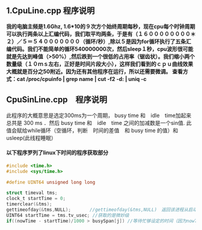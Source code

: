 ## 1.CpuLine.cpp 程序说明

**我的电脑主频是1.6Ghz, 1.6*10的９次方个始终周期每秒，现在cpu每个时钟周期可以执行两条以上汇编代码，我们取平均两条，于是有（１６００００００００＊２）／５＝５４０００００００（循环/秒）,除以５是因为for循环执行了五条汇编代码。我们不能简单的循环540000000次，然后sleep１秒，cpu波形很可能就是先达到峰值（>50%）,然后跌到一个很低的占用率（锯齿状）。我们缩小两个数量级（１０ｍｓ左右，正好是时间片段大小），这样我们看到的ｃｐｕ曲线效果大概就是百分之50附近。因为还有其他程序在运行，所以还需要微调。
 查看方式：cat /proc/cpuinfo | grep name | cut -f2 -d: | uniq -c**
 
## CpuSinLine.cpp　程序说明
 此程序的大概意思是选定300ms为一个周期， busy time 和　idle　time加起来总共是 300 ms ．然后 busy time 和　idle　time 之间的加减数是一个sin值. 此值会赋给while循环（空循环，判断　时间的差值　和 busy time 的值）和　usleep(此线程睡眠）
 
#### 以下程序罗列了linux下时间的程序获取部分
```C
#include <time.h>  
#include <sys/time.h>  

#define UINT64 unsigned long long  

struct timeval tms;  
clock_t startTime = 0;  
timerclear(&tms);  
gettimeofday(&tms,NULL);  　　　//gettimeofday(&tms,NULL)　返回该进程从启动到现在经历的毫秒数 
UINT64 startTime = tms.tv_usec; //获取的是微妙级
if((nowTime - startTime)/1000 > busySpan[j]) //等待忙够设定的时间（因为nowTime，startTime是微妙，所以要除以1000, 至少要循环 busySpan[j]ms 时间）
```
 
 
